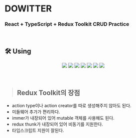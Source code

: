 # DOWITTER

### React + TypeScript + Redux Toolkit CRUD Practice

<br>

## 🛠 Using

<p align='center'>
    <img src="https://img.shields.io/badge/React-^18.2.0-blue?logo=React"/>
    <img src="https://img.shields.io/badge/react_dom-^18.2.0-blueviolet?logo=ReactOS"/>
    <img src="https://img.shields.io/badge/react_router_dom-^6.3.0-critical?logo=React Table"/>
    <img src="https://img.shields.io/badge/TypeScript-^4.7.4-3178C6?logo=TypeScript"/>
    <img src="https://img.shields.io/badge/Redux Toolkit-^1.8.2-764ABC?logo=Redux"/>
    <img src="https://img.shields.io/badge/React Redux-^8.0.2-764ABC?logo=Redux"/>
    <img src="https://img.shields.io/badge/Styled components-^5.3.5-ff69b4?logo=styled-components"/>

</p>

<br>

> ## Redux Toolkit의 장점

- action type이나 action creator를 따로 생성해주지 않아도 된다.
- 미들웨어 추가가 편리하다.
- immer가 내장되어 있어 mutable 객체를 사용해도 된다.
- redux thunk가 내장되어 있어 비동기를 지원한다.
- 타입스크립트 지원이 잘된다.
